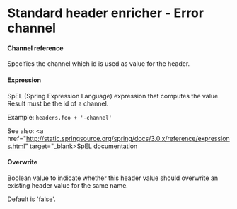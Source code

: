 # Standard header enricher - Error channel
#### Channel reference
Specifies the channel which id is used as value for the header.

#### Expression
SpEL (Spring Expression Language) expression that computes the value. Result must be the id of a channel.

Example:
<code>headers.foo + '-channel'</code>

See also: 
<a href="http://static.springsource.org/spring/docs/3.0.x/reference/expressions.html" target="_blank>SpEL documentation</a>

#### Overwrite
Boolean value to indicate whether this header value should overwrite an existing header value for the same name.

Default is 'false'.

